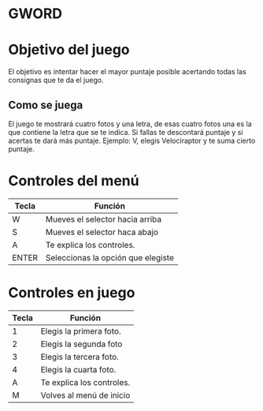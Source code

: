# GWORD

# Objetivo del juego
El objetivo es intentar hacer el mayor puntaje posible acertando todas las consignas que te da el juego.
## Como se juega
El juego te mostrará cuatro fotos y una letra, de esas cuatro fotos una es la que contiene la letra que se te indica. Si fallas te descontará puntaje y si acertas te dará más puntaje.
Ejemplo: V, elegis Velociraptor y te suma cierto puntaje.

# Controles del menú
| Tecla | Función                 |
| - | --------------------------- |
| W | Mueves el selector hacia arriba |
| S | Mueves el selector haca abajo  |
| A | Te explica los controles.   |
| ENTER | Seleccionas la opción que elegiste  |

# Controles en juego
| Tecla | Función                 |
| - | --------------------------- |
| 1 | Elegis la primera foto.     |
| 2 | Elegis la segunda foto      |
| 3 | Elegis la tercera foto.     |
| 4 | Elegis la cuarta foto.      |
| A | Te explica los controles.   |
| M | Volves al menú de inicio   |
